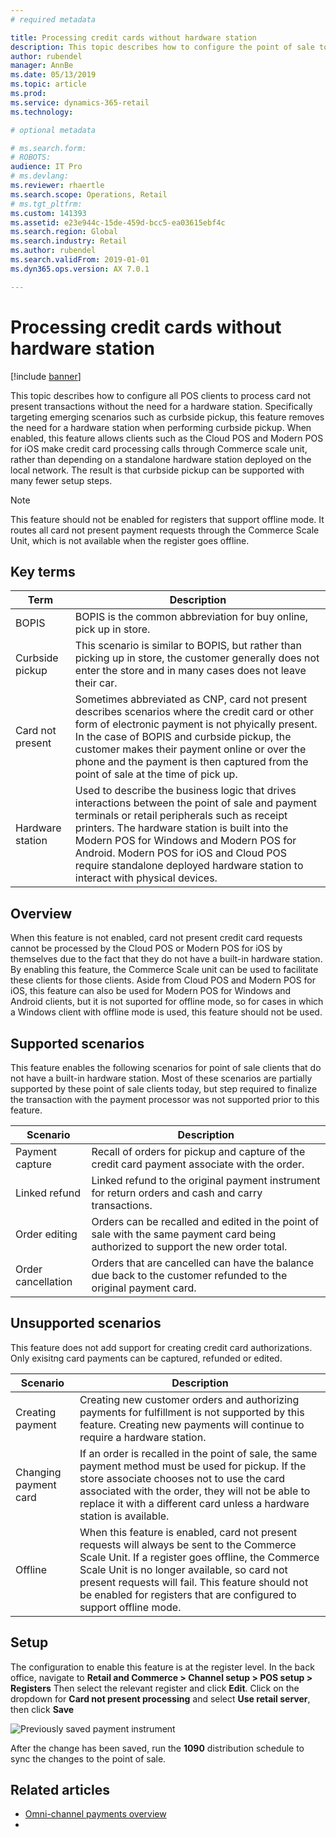 ```yaml
---
# required metadata

title: Processing credit cards without hardware station
description: This topic describes how to configure the point of sale to process card not present transactions in POS clients that do not include a hardware station. 
author: rubendel
manager: AnnBe
ms.date: 05/13/2019
ms.topic: article
ms.prod: 
ms.service: dynamics-365-retail
ms.technology: 

# optional metadata

# ms.search.form: 
# ROBOTS: 
audience: IT Pro
# ms.devlang: 
ms.reviewer: rhaertle
ms.search.scope: Operations, Retail
# ms.tgt_pltfrm: 
ms.custom: 141393
ms.assetid: e23e944c-15de-459d-bcc5-ea03615ebf4c
ms.search.region: Global
ms.search.industry: Retail
ms.author: rubendel
ms.search.validFrom: 2019-01-01
ms.dyn365.ops.version: AX 7.0.1

---
```


# Processing credit cards without hardware station


[!include [banner](../includes/banner.md)]

This topic describes how to configure all POS clients to process card not present transactions without the need for a hardware station. Specifically targeting emerging scenarios such as curbside pickup, this feature removes the need for a hardware station when performing curbside pickup. When enabled, this feature allows clients such as the Cloud POS and Modern POS for iOS make credit card processing calls through Commerce scale unit, rather than depending on a standalone hardware station deployed on the local network. The result is that curbside pickup can be supported with many fewer setup steps. 

> [!NOTE]
> This feature should not be enabled for registers that support offline mode. It routes all card not present payment requests through the Commerce Scale Unit, which is not available when the register goes offline.  

## Key terms

| Term | Description |
|---|---|
| BOPIS | BOPIS is the common abbreviation for buy online, pick up in store. |
| Curbside pickup | This scenario is similar to BOPIS, but rather than picking up in store, the customer generally does not enter the store and in many cases does not leave their car. |
| Card not present | Sometimes abbreviated as CNP, card not present describes scenarios where the credit card or other form of electronic payment is not phyically present. In the case of BOPIS and curbside pickup, the customer makes their payment online or over the phone and the payment is then captured from the point of sale at the time of pick up. 
| Hardware station | Used to describe the business logic that drives interactions between the point of sale and payment terminals or retail peripherals such as receipt printers. The hardware station is built into the Modern POS for Windows and Modern POS for Android. Modern POS for iOS and Cloud POS require standalone deployed hardware station to interact with physical devices. |

## Overview

When this feature is not enabled, card not present credit card requests cannot be processed by the Cloud POS or Modern POS for iOS by themselves due to the fact that they do not have a built-in hardware station. By enabling this feature, the Commerce Scale unit can be used to facilitate these clients for those clients. Aside from Cloud POS and Modern POS for iOS, this feature can also be used for Modern POS for Windows and Android clients, but it is not suported for offline mode, so for cases in which a Windows client with offline mode is used, this feature should not be used.  

## Supported scenarios

This feature enables the following scenarios for point of sale clients that do not have a built-in hardware station. Most of these scenarios are partially supported by these point of sale clients today, but step required to finalize the transaction with the payment processor was not supported prior to this feature.

| Scenario | Description |
| --- | --- |
| Payment capture | Recall of orders for pickup and capture of the credit card payment associate with the order. |
| Linked refund | Linked refund to the original payment instrument for return orders and cash and carry transactions. |
| Order editing | Orders can be recalled and edited in the point of sale with the same payment card being authorized to support the new order total. | 
| Order cancellation | Orders that are cancelled can have the balance due back to the customer refunded to the original payment card. |

## Unsupported scenarios

This feature does not add support for creating credit card authorizations. Only exisitng card payments can be captured, refunded or edited. 

| Scenario | Description |
| --- | --- |
| Creating payment | Creating new customer orders and authorizing payments for fulfillment is not supported by this feature. Creating new payments will continue to require a hardware station. |
| Changing payment card | If an order is recalled in the point of sale, the same payment method must be used for pickup. If the store associate chooses not to use the card associated with the order, they will not be able to replace it with a different card unless a hardware station is available. |
| Offline | When this feature is enabled, card not present requests will always be sent to the Commerce Scale Unit. If a register goes offline, the Commerce Scale Unit is no longer available, so card not present requests will fail. This feature should not be enabled for registers that are configured to support offline mode. |

## Setup

The configuration to enable this feature is at the register level. In the back office, navigate to **Retail and Commerce \> Channel setup \> POS setup \> Registers** Then select the relevant register and click **Edit**. Click on the dropdown for **Card not present processing** and select **Use retail server**, then click **Save**

![Previously saved payment instrument](../media/Payments/CNP-POS.png)

After the change has been saved, run the **1090** distribution schedule to sync the changes to the point of sale. 

## Related articles

- [Omni-channel payments overview](https://docs.microsoft.com/en-us/dynamics365/commerce/omni-channel-payments)
- 
